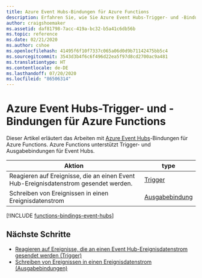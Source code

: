 ```yaml
---
title: Azure Event Hubs-Bindungen für Azure Functions
description: Erfahren Sie, wie Sie Azure Event Hubs-Trigger- und -Bindungen in Azure Functions verwenden.
author: craigshoemaker
ms.assetid: daf81798-7acc-419a-bc32-b5a41c6db56b
ms.topic: reference
ms.date: 02/21/2020
ms.author: cshoe
ms.openlocfilehash: 41495f6f10f7337c065a06d0d9b71142475bb5c4
ms.sourcegitcommit: 3543d3b4f6c6f496d22ea5f97d8cd2700ac9a481
ms.translationtype: HT
ms.contentlocale: de-DE
ms.lasthandoff: 07/20/2020
ms.locfileid: "86506314"
---
```

# <a name="azure-event-hubs-trigger-and-bindings-for-azure-functions"></a>Azure Event Hubs-Trigger- und -Bindungen für Azure Functions

Dieser Artikel erläutert das Arbeiten mit [Azure Event Hubs](../event-hubs/event-hubs-about.md)-Bindungen für Azure Functions. Azure Functions unterstützt Trigger- und Ausgabebindungen für Event Hubs.

| Aktion | type |
|--------|------|
| Reagieren auf Ereignisse, die an einen Event Hub-Ereignisdatenstrom gesendet werden. | [Trigger](./functions-bindings-event-hubs-trigger.md) |
| Schreiben von Ereignissen in einen Ereignisdatenstrom | [Ausgabebindung](./functions-bindings-event-hubs-output.md) |

[!INCLUDE [functions-bindings-event-hubs](../../includes/functions-bindings-event-hubs.md)]

## <a name="next-steps"></a>Nächste Schritte

- [Reagieren auf Ereignisse, die an einen Event Hub-Ereignisdatenstrom gesendet werden (Trigger)](./functions-bindings-event-hubs-trigger.md)
- [Schreiben von Ereignissen in einen Ereignisdatenstrom (Ausgabebindungen)](./functions-bindings-event-hubs-output.md)
